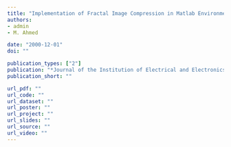 ```yaml
---
title: "Implementation of Fractal Image Compression in Matlab Environment"
authors:
- admin
- M. Ahmed

date: "2000-12-01"
doi: ""

publication_types: ["2"]
publication: "*Journal of the Institution of Electrical and Electronics Engineers Pakistan*"
publication_short: ""

url_pdf: ""
url_code: ""
url_dataset: ""
url_poster: ""
url_project: ""
url_slides: ""
url_source: ""
url_video: ""
---
```

